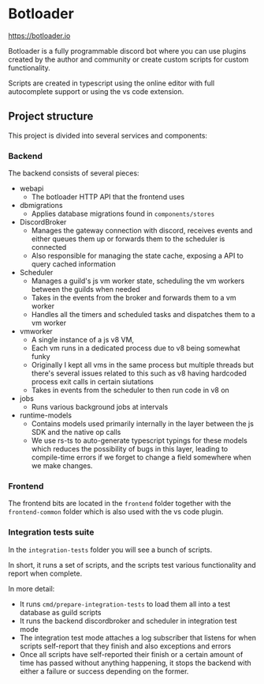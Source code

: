 # Botloader

https://botloader.io

Botloader is a fully programmable discord bot where you can use plugins created by the author and community or create custom scripts for custom functionality.

Scripts are created in typescript using the online editor with full autocomplete support or using the vs code extension.

## Project structure

This project is divided into several services and components:

### Backend

The backend consists of several pieces:

- webapi
  - The botloader HTTP API that the frontend uses
- dbmigrations
  - Applies database migrations found in `components/stores`
- DiscordBroker
  - Manages the gateway connection with discord, receives events and either queues them up or forwards them to the scheduler is connected
  - Also responsible for managing the state cache, exposing a API to query cached information
- Scheduler
  - Manages a guild's js vm worker state, scheduling the vm workers between the guilds when needed
  - Takes in the events from the broker and forwards them to a vm worker
  - Handles all the timers and scheduled tasks and dispatches them to a vm worker
- vmworker
  - A single instance of a js v8 VM,
  - Each vm runs in a dedicated process due to v8 being somewhat funky
  - Originally I kept all vms in the same process but multiple threads but there's several issues related to this such as v8 having hardcoded process exit calls in certain siutations
  - Takes in events from the scheduler to then run code in v8 on
- jobs
  - Runs various background jobs at intervals
- runtime-models
  - Contains models used primarily internally in the layer between the js SDK and the native op calls
  - We use rs-ts to auto-generate typescript typings for these models which reduces the possibility of bugs in this layer, leading to compile-time errors if we forget to change a field somewhere when we make changes.

### Frontend

The frontend bits are located in the `frontend` folder together with the `frontend-common` folder which is also used with the vs code plugin.

### Integration tests suite

In the `integration-tests` folder you will see a bunch of scripts.

In short, it runs a set of scripts, and the scripts test various functionality and report when complete.

In more detail:
- It runs `cmd/prepare-integration-tests` to load them all into a test database as guild scripts
- It runs the backend discordbroker and scheduler in integration test mode
- The integration test mode attaches a log subscriber that listens for when scripts self-report that they finish and also exceptions and errors
- Once all scripts have self-reported their finish or a certain amount of time has passed without anything happening, it stops the backend with either a failure or success depending on the former.
